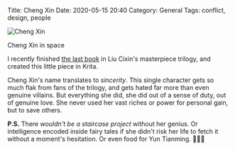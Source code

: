 Title: Cheng Xin
Date: 2020-05-15 20:40
Category: General
Tags: conflict, design, people

![Cheng Xin]({filename}/images/cheng-xin.jpg)

<p class="text-center">Cheng Xin in space</p>

I recently finished [the last book][1] in Liu Cixin's masterpiece trilogy, and
created this little piece in Krita.

Cheng Xin's name translates to _sincerity_. This single character gets so much
flak from fans of the trilogy, and gets hated far more than even genuine
villains. But everything she did, she did out of a sense of duty, out of genuine
love. She never used her vast riches or power for personal gain, but to save others.

**P.S.** There _wouldn't be a staircase project_ without her genius. Or intelligence
encoded inside fairy tales if she didn't risk her life to fetch it without a moment's
hesitation. Or even food for Yun Tianming. 🤷🏽‍♀️

[1]: https://en.wikipedia.org/wiki/Death%27s_End
